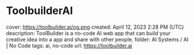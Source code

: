 # ToolbuilderAI

cover: https://toolbuilder.ai/og.png
created: April 12, 2023 2:28 PM (UTC)
description: ToolBuilder is a no-code AI web app that can build your creative idea into a app and share with other people.
folder: AI Systems / AI | No Code
tags: ai, no-code
url: https://toolbuilder.ai
